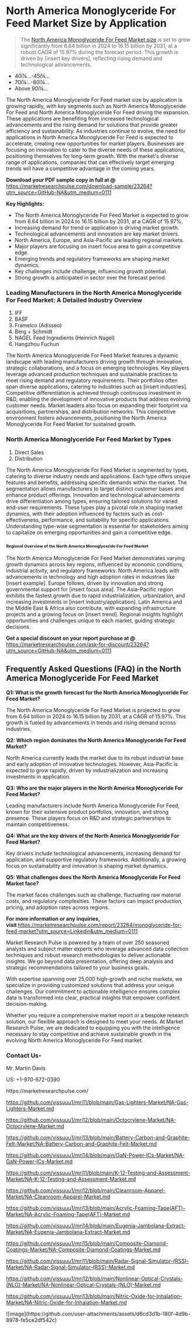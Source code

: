 <h1>North America Monoglyceride For Feed Market&nbsp;Size by Application</h1><blockquote><p>The <a href="https://marketresearchpulse.com/download-sample/23264?utm_source=GitHub-NA&amp;utm_medium=0111">North America Monoglyceride For Feed Market size</a> is set to grow significantly from 6.64 billion in 2024 to 16.15 billion by 2031, at a robust CAGR of 15.97% during the forecast period. This growth is driven by [insert key drivers], reflecting rising demand and technological advancements.</p></blockquote><ul><li>40ï¼…-45ï¼…<li> 70ï¼…-80ï¼…<li> Above 90ï¼…</li></ul><p>The North America Monoglyceride For Feed market size by application is growing rapidly, with key segments such as North America Monoglyceride For Feed and North America Monoglyceride For Feed driving the expansion. These applications are benefiting from increased technological advancements and the rising demand for solutions that provide greater efficiency and sustainability. As industries continue to evolve, the need for applications in North America Monoglyceride For Feed is expected to accelerate, creating new opportunities for market players. Businesses are focusing on innovation to cater to the diverse needs of these applications, positioning themselves for long-term growth. With the market's diverse range of applications, companies that can effectively target emerging trends will have a competitive advantage in the coming years.</p><p><strong>Download your PDF sample copy in full at @ </strong><a href="https://marketresearchpulse.com/download-sample/23264?utm_source=GitHub-NA&amp;utm_medium=0111">https://marketresearchpulse.com/download-sample/23264?utm_source=GitHub-NA&amp;utm_medium=0111</a></p><p><strong>Key Highlights: </strong></p><ul><li>The North America Monoglyceride For Feed Market is expected to grow from 6.64 billion in 2024 to 16.15 billion by 2031, at a CAGR of 15.97%.</li><li>Increasing demand for trend or application is driving market growth.</li><li>Technological advancements and innovation are key market drivers.</li><li>North America, Europe, and Asia-Pacific are leading regional markets.</li><li>Major players are focusing on insert focus area to gain a competitive edge.</li><li>Emerging trends and regulatory frameworks are shaping market dynamics.</li><li>Key challenges include challenge, influencing growth potential.</li><li>Strong growth is anticipated in sector over the forecast period.</li></ul><h3>Leading Manufacturers in the North America Monoglyceride For Feed Market: A Detailed Industry Overview</h3><ol><li>IFF</li><li>BASF</li><li>Framelco (Adisseo)</li><li>Berg + Schmidt</li><li>NAGEL Feed Ingredients (Heinrich Nagel)</li><li>Hangzhou Fuchun</li></ol><div class="flex max-w-full flex-col flex-grow"><div class="min-h-8 text-message flex w-full flex-col items-end gap-2 whitespace-normal break-words [.text-message+&amp;]:mt-5" dir="auto" data-message-author-role="assistant" data-message-id="fd8432e4-4910-450d-b182-61b7bfb0a01f" data-message-model-slug="gpt-4o"><div class="flex w-full flex-col gap-1 empty:hidden first:pt-[3px]"><div class="markdown prose w-full break-words dark:prose-invert light"><p>The North America Monoglyceride For Feed Market features a dynamic landscape with leading manufacturers driving growth through innovation, strategic collaborations, and a focus on emerging technologies. Key players leverage advanced production techniques and sustainable practices to meet rising demand and regulatory requirements. Their portfolios often span diverse applications, catering to industries such as [insert industries]. Competitive differentiation is achieved through continuous investment in R&amp;D, enabling the development of innovative products that address evolving customer needs. Market leaders also focus on expanding their footprint via acquisitions, partnerships, and distribution networks. This competitive environment fosters advancements, positioning the North America Monoglyceride For Feed Market for sustained growth.</p></div></div></div></div><h3>North America Monoglyceride For Feed Market by Types</h3><ol><li>Direct Sales<li> Distribution</li></ol><div class="flex max-w-full flex-col flex-grow"><div class="min-h-8 text-message flex w-full flex-col items-end gap-2 whitespace-normal break-words [.text-message+&amp;]:mt-5" dir="auto" data-message-author-role="assistant" data-message-id="084470be-0bb7-4664-bddf-5156b4f41249" data-message-model-slug="gpt-4o-mini"><div class="flex w-full flex-col gap-1 empty:hidden first:pt-[3px]"><div class="markdown prose w-full break-words dark:prose-invert light"><p>The North America Monoglyceride For Feed Market is segmented by types, catering to diverse industry needs and applications. Each type offers unique features and benefits, addressing specific demands within the market. The segmentation allows manufacturers to target distinct customer bases and enhance product offerings. Innovation and technological advancements drive differentiation among types, ensuring tailored solutions for varied end-user requirements. These types play a pivotal role in shaping market dynamics, with their adoption influenced by factors such as cost-effectiveness, performance, and suitability for specific applications. Understanding type-wise segmentation is essential for stakeholders aiming to capitalize on emerging opportunities and gain a competitive edge.</p></div></div></div></div><h3><span style="font-size: 11px;">Regional Overview of the North America Monoglyceride For Feed Market</span></h3><div class="flex max-w-full flex-col flex-grow"><div class="min-h-8 text-message flex w-full flex-col items-end gap-2 whitespace-normal break-words [.text-message+&amp;]:mt-5" dir="auto" data-message-author-role="assistant" data-message-id="e9038762-ce64-4e30-91c9-9bd413514231" data-message-model-slug="gpt-4o-mini"><div class="flex w-full flex-col gap-1 empty:hidden first:pt-[3px]"><div class="markdown prose w-full break-words dark:prose-invert light"><p>The North America Monoglyceride For Feed Market demonstrates varying growth dynamics across key regions, influenced by economic conditions, industrial activity, and regulatory frameworks. North America leads with advancements in technology and high adoption rates in industries like [insert example]. Europe follows, driven by innovation and strong governmental support for [insert focus area]. The Asia-Pacific region exhibits the fastest growth due to rapid industrialization, urbanization, and increasing investments in [insert industry/application]. Latin America and the Middle East &amp; Africa also contribute, with expanding infrastructure projects and a growing focus on [insert trend]. Regional insights highlight opportunities and challenges unique to each market, guiding strategic decisions.</p></div></div></div></div><p><strong>Get a special discount on your report purchase at @ </strong><a href="https://marketresearchpulse.com/ask-for-discount/23264?utm_source=GitHub-NA&amp;utm_medium=0111">https://marketresearchpulse.com/ask-for-discount/23264?utm_source=GitHub-NA&amp;utm_medium=0111</a></p><h2>Frequently Asked Questions (FAQ) in the North America Monoglyceride For Feed Market</h2><p><strong>Q1: What is the growth forecast for the North America Monoglyceride For Feed Market?</strong></p><p>The North America Monoglyceride For Feed Market is projected to grow from 6.64 billion in 2024 to 16.15 billion by 2031, at a CAGR of 15.97%. This growth is fueled by advancements in trends and rising demand across industries.</p><p><strong>Q2: Which region dominates the North America Monoglyceride For Feed Market?</strong></p><p>North America currently leads the market due to its robust industrial base and early adoption of innovative technologies. However, Asia-Pacific is expected to grow rapidly, driven by industrialization and increasing investments in application.</p><p><strong>Q3: Who are the major players in the North America Monoglyceride For Feed Market?</strong></p><p>Leading manufacturers include North America Monoglyceride For Feed, known for their extensive product portfolios, innovation, and strong presence. These players focus on R&amp;D and strategic partnerships to maintain competitiveness.</p><p><strong>Q4: What are the key drivers of the North America Monoglyceride For Feed Market?</strong></p><p>Key drivers include technological advancements, increasing demand for application, and supportive regulatory frameworks. Additionally, a growing focus on sustainability and innovation is shaping market dynamics.</p><p><strong>Q5: What challenges does the North America Monoglyceride For Feed Market face?</strong></p><p>The market faces challenges such as challenge, fluctuating raw material costs, and regulatory complexities. These factors can impact production, pricing, and adoption rates across regions.</p><p><strong>For more information or any inquiries, visit&nbsp;</strong><a href="https://marketresearchpulse.com/report/23264/monoglyceride-for-feed-market?utm_source=Linkedin&utm_medium=0111">https://marketresearchpulse.com/report/23264/monoglyceride-for-feed-market?utm_source=Linkedin&utm_medium=0111</a></p><p>Market Research Pulse is powered by a team of over 250 seasoned analysts and subject matter experts who leverage advanced data collection techniques and robust research methodologies to deliver actionable insights. We go beyond data presentation, offering deep analysis and strategic recommendations tailored to your business goals.</p><p>With expertise spanning over 25,000 high-growth and niche markets, we specialize in providing customized solutions that address your unique challenges. Our commitment to actionable intelligence ensures complex data is transformed into clear, practical insights that empower confident decision-making.</p><p>Whether you require a comprehensive market report or a bespoke research solution, our flexible approach is designed to meet your needs. At Market Research Pulse, we are dedicated to equipping you with the intelligence necessary to stay competitive and achieve sustainable growth in the evolving North America Monoglyceride For Feed market.</p><h3><strong>Contact Us-</strong></h3><p>Mr. Martin Davis</p><p>US: +1-970-672-0390</p><p>https://marketresearchpulse.com/</p><p><a href="https://github.com/vissuuu1/mri11/blob/main/Gas-Lighters-Market/NA-Gas-Lighters-Market.md">https://github.com/vissuuu1/mri11/blob/main/Gas-Lighters-Market/NA-Gas-Lighters-Market.md</a></p><p><a href="https://github.com/vissuuu1/mri12/blob/main/Octocrylene-Market/NA-Octocrylene-Market.md">https://github.com/vissuuu1/mri12/blob/main/Octocrylene-Market/NA-Octocrylene-Market.md</a></p><p><a href="https://github.com/vissuuu1/mri13/blob/main/Battery-Carbon-and-Graphite-Felt-Market/NA-Battery-Carbon-and-Graphite-Felt-Market.md">https://github.com/vissuuu1/mri13/blob/main/Battery-Carbon-and-Graphite-Felt-Market/NA-Battery-Carbon-and-Graphite-Felt-Market.md</a></p><p><a href="https://github.com/vissuuu1/mri14/blob/main/GaN-Power-ICs-Market/NA-GaN-Power-ICs-Market.md">https://github.com/vissuuu1/mri14/blob/main/GaN-Power-ICs-Market/NA-GaN-Power-ICs-Market.md</a></p><p><a href="https://github.com/vissuuu1/mri11/blob/main/K-12-Testing-and-Assessment-Market/NA-K-12-Testing-and-Assessment-Market.md">https://github.com/vissuuu1/mri11/blob/main/K-12-Testing-and-Assessment-Market/NA-K-12-Testing-and-Assessment-Market.md</a></p><p><a href="https://github.com/vissuuu1/mri12/blob/main/Cleanroom-Apparel-Market/NA-Cleanroom-Apparel-Market.md">https://github.com/vissuuu1/mri12/blob/main/Cleanroom-Apparel-Market/NA-Cleanroom-Apparel-Market.md</a></p><p><a href="https://github.com/vissuuu1/mri13/blob/main/Acrylic-Foaming-Tape(AFT)-Market/NA-Acrylic-Foaming-Tape(AFT)-Market.md">https://github.com/vissuuu1/mri13/blob/main/Acrylic-Foaming-Tape(AFT)-Market/NA-Acrylic-Foaming-Tape(AFT)-Market.md</a></p><p><a href="https://github.com/vissuuu1/mri14/blob/main/Eugenia-Jambolana-Extract-Market/NA-Eugenia-Jambolana-Extract-Market.md">https://github.com/vissuuu1/mri14/blob/main/Eugenia-Jambolana-Extract-Market/NA-Eugenia-Jambolana-Extract-Market.md</a></p><p><a href="https://github.com/vissuuu1/mri15/blob/main/Composite-Diamond-Coatings-Market/NA-Composite-Diamond-Coatings-Market.md">https://github.com/vissuuu1/mri15/blob/main/Composite-Diamond-Coatings-Market/NA-Composite-Diamond-Coatings-Market.md</a></p><p><a href="https://github.com/vissuuu1/mri11/blob/main/Radar-Signal-Simulator-(RSS)-Market/NA-Radar-Signal-Simulator-(RSS)-Market.md">https://github.com/vissuuu1/mri11/blob/main/Radar-Signal-Simulator-(RSS)-Market/NA-Radar-Signal-Simulator-(RSS)-Market.md</a></p><p><a href="https://github.com/vissuuu1/mri12/blob/main/Nonlinear-Optical-Crystals-(NLO)-Market/NA-Nonlinear-Optical-Crystals-(NLO)-Market.md">https://github.com/vissuuu1/mri12/blob/main/Nonlinear-Optical-Crystals-(NLO)-Market/NA-Nonlinear-Optical-Crystals-(NLO)-Market.md</a></p><p><a href="https://github.com/vissuuu1/mri13/blob/main/Nitric-Oxide-for-Inhalation-Market/NA-Nitric-Oxide-for-Inhalation-Market.md">https://github.com/vissuuu1/mri13/blob/main/Nitric-Oxide-for-Inhalation-Market/NA-Nitric-Oxide-for-Inhalation-Market.md</a></p>
![image](https://github.com/user-attachments/assets/d6cd3d1b-180f-4d9b-8978-fe5ce2df542c)
